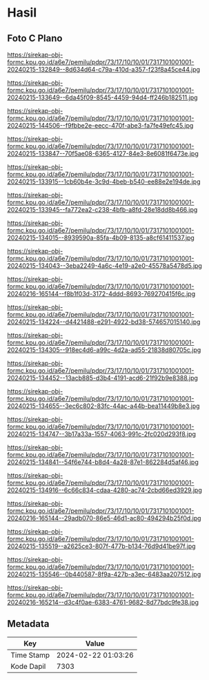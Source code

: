 # Hasil

## Foto C Plano

https://sirekap-obj-formc.kpu.go.id/a6e7/pemilu/pdpr/73/17/10/10/01/7317101001001-20240215-132849--8d634d64-c79a-410d-a357-f23f8a45ce44.jpg

https://sirekap-obj-formc.kpu.go.id/a6e7/pemilu/pdpr/73/17/10/10/01/7317101001001-20240215-133649--6da45f09-8545-4459-94d4-ff246b182511.jpg

https://sirekap-obj-formc.kpu.go.id/a6e7/pemilu/pdpr/73/17/10/10/01/7317101001001-20240215-144506--f9fbbe2e-eecc-470f-abe3-fa7fe49efc45.jpg

https://sirekap-obj-formc.kpu.go.id/a6e7/pemilu/pdpr/73/17/10/10/01/7317101001001-20240215-133847--70f5ae08-6365-4127-84e3-8e6081f6473e.jpg

https://sirekap-obj-formc.kpu.go.id/a6e7/pemilu/pdpr/73/17/10/10/01/7317101001001-20240215-133915--1cb60b4e-3c9d-4beb-b540-ee88e2e194de.jpg

https://sirekap-obj-formc.kpu.go.id/a6e7/pemilu/pdpr/73/17/10/10/01/7317101001001-20240215-133945--fa772ea2-c238-4bfb-a8fd-28e18dd8b466.jpg

https://sirekap-obj-formc.kpu.go.id/a6e7/pemilu/pdpr/73/17/10/10/01/7317101001001-20240215-134015--8939590a-85fa-4b09-8135-a8cf61411537.jpg

https://sirekap-obj-formc.kpu.go.id/a6e7/pemilu/pdpr/73/17/10/10/01/7317101001001-20240215-134043--3eba2249-4a6c-4e19-a2e0-45578a5478d5.jpg

https://sirekap-obj-formc.kpu.go.id/a6e7/pemilu/pdpr/73/17/10/10/01/7317101001001-20240216-165144--f8b1f03d-3172-4ddd-8693-769270415f6c.jpg

https://sirekap-obj-formc.kpu.go.id/a6e7/pemilu/pdpr/73/17/10/10/01/7317101001001-20240215-134224--d4421488-e291-4922-bd38-574657015140.jpg

https://sirekap-obj-formc.kpu.go.id/a6e7/pemilu/pdpr/73/17/10/10/01/7317101001001-20240215-134305--918ec4d6-a99c-4d2a-ad55-21838d80705c.jpg

https://sirekap-obj-formc.kpu.go.id/a6e7/pemilu/pdpr/73/17/10/10/01/7317101001001-20240215-134452--13acb885-d3b4-4191-acd6-21f92b9e8388.jpg

https://sirekap-obj-formc.kpu.go.id/a6e7/pemilu/pdpr/73/17/10/10/01/7317101001001-20240215-134655--3ec6c802-83fc-44ac-a44b-bea11449b8e3.jpg

https://sirekap-obj-formc.kpu.go.id/a6e7/pemilu/pdpr/73/17/10/10/01/7317101001001-20240215-134747--3b17a33a-1557-4063-991c-2fc020d293f8.jpg

https://sirekap-obj-formc.kpu.go.id/a6e7/pemilu/pdpr/73/17/10/10/01/7317101001001-20240215-134841--54f6e744-b8d4-4a28-87e1-862284d5af46.jpg

https://sirekap-obj-formc.kpu.go.id/a6e7/pemilu/pdpr/73/17/10/10/01/7317101001001-20240215-134916--6c66c834-cdaa-4280-ac74-2cbd66ed3929.jpg

https://sirekap-obj-formc.kpu.go.id/a6e7/pemilu/pdpr/73/17/10/10/01/7317101001001-20240216-165144--29adb070-86e5-46d1-ac80-494294b25f0d.jpg

https://sirekap-obj-formc.kpu.go.id/a6e7/pemilu/pdpr/73/17/10/10/01/7317101001001-20240215-135519--a2625ce3-807f-477b-b134-76d9d41be97f.jpg

https://sirekap-obj-formc.kpu.go.id/a6e7/pemilu/pdpr/73/17/10/10/01/7317101001001-20240215-135546--0b440587-8f9a-427b-a3ec-6483aa207512.jpg

https://sirekap-obj-formc.kpu.go.id/a6e7/pemilu/pdpr/73/17/10/10/01/7317101001001-20240216-165214--d3c4f0ae-6383-4761-9682-8d77bdc9fe38.jpg


## Metadata

| Key        | Value               |
| ---------- | ------------------- |
| Time Stamp | 2024-02-22 01:03:26 |
| Kode Dapil | 7303                |



